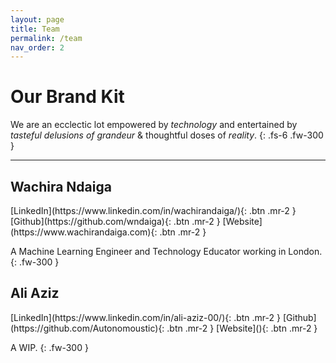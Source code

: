 ```yaml
---
layout: page
title: Team
permalink: /team
nav_order: 2
---
```


# Our Brand Kit

We are an ecclectic lot empowered by *technology* and entertained by *tasteful delusions of grandeur* & thoughtful doses of *reality*.
{: .fs-6 .fw-300 }

---
## Wachira Ndaiga
<span class="fs-2">
[LinkedIn](https://www.linkedin.com/in/wachirandaiga/){: .btn .mr-2 }
[Github](https://github.com/wndaiga){: .btn .mr-2 }
[Website](https://www.wachirandaiga.com){: .btn .mr-2 }
</span>

A Machine Learning Engineer and Technology Educator working in London.
{: .fw-300 }

## Ali Aziz
<span class="fs-2">
[LinkedIn](https://www.linkedin.com/in/ali-aziz-00/){: .btn .mr-2 }
[Github](https://github.com/Autonomoustic){: .btn .mr-2 }
[Website](){: .btn .mr-2 }
</span>

A WIP.
{: .fw-300 }